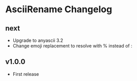 # AsciiRename Changelog #

## next ##

* Upgrade to anyascii 3.2
* Change emoji replacement to resolve with % instead of :

## v1.0.0 ##

* First release
